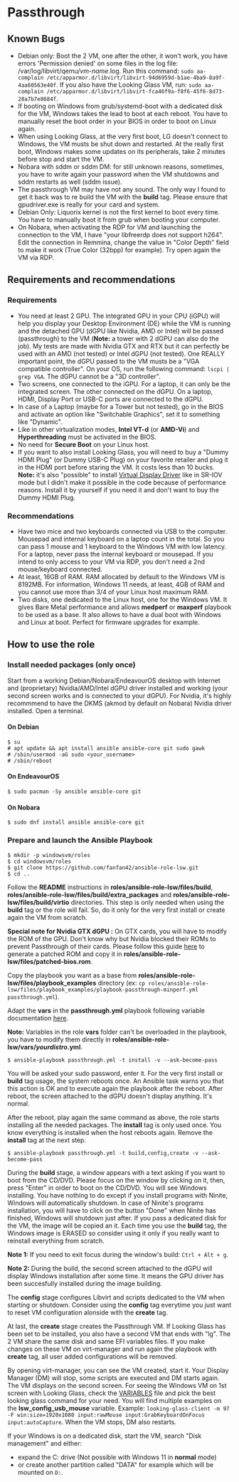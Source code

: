 # Passthrough
## Known Bugs

* Debian only: Boot the 2 VM, one after the other, it won't work, you have errors 'Permission denied' on some files in the log file: /var/log/libvirt/qemu/*vm-name*.log. Run this command: `sudo aa-complain /etc/apparmor.d/libvirt/libvirt-94d6959d-b1ae-4ba9-8a9f-4aa60563e40f`. If you also have the Looking Glass VM, run: `sudo aa-complain /etc/apparmor.d/libvirt/libvirt-fca46f9a-f8f6-45f6-8d73-28a7b7e8684f`.
* If booting on Windows from grub/systemd-boot with a dedicated disk for the VM, Windows takes the lead to boot at each reboot. You have to manually reset the boot order in your BIOS in order to boot on Linux again.
* When using Looking Glass, at the very first boot, LG doesn't connect to Windows, the VM musts be shut down and restarted. At the really first boot, Windows makes some updates on its peripherals, take 2 minutes before stop and start the VM.
* Nobara with sddm or sddm DM: for still unknown reasons, sometimes, you have to write again your password when the VM shutdowns and sddm restarts as well (sddm issue).
* The passthrough VM may have not any sound. The only way I found to get it back was to re build the VM with the **build** tag. Please ensure that gpudriver.exe is really for your card and system.
* Debian Only: Liquorix kernel is not the first kernel to boot every time. You have to manually boot it from grub when booting your computer.
* On Nobara, when activating the RDP for VM and launching the connection to the VM, I have "your libfreerdp does not support h264". Edit the connection in Remmina, change the value in "Color Depth" field to make it work (True Color (32bpp) for example). Try open again the VM via RDP.

## Requirements and recommendations

### Requirements

* You need at least 2 GPU. The integrated GPU in your CPU (iGPU) will help you display your Desktop Environment (DE) while the VM is running and the detached GPU (dGPU like Nvidia, AMD or Intel) will be passed (passthrough) to the VM (**Note:** a tower with 2 dGPU can also do the job). My tests are made with Nvidia GTX and RTX but it can perfectly be used with an AMD (not tested) or Intel dGPU (not tested). One REALLY important point, the dGPU passed to the VM musts be a "VGA compatible controller". On your OS, run the following command: `lscpi | grep VGA`. The dGPU cannot be a "3D controller".
* Two screens, one connected to the iGPU. For a laptop, it can only be the integrated screen. The other connected on the dGPU. On a laptop, HDMI, Display Port or USB-C ports are connected to the dGPU.
* In case of a Laptop (maybe for a Tower but not tested), go in the BIOS and activate an option like "Switchable Graphics", set it to something like "Dynamic".
* Like in other virtualization modes, **Intel VT-d** (or **AMD-Vi**) and **Hyperthreading** must be activated in the BIOS.
* No need for **Secure Boot** on your Linux host.
* If you want to also install Looking Glass, you will need to buy a "Dummy HDMI Plug" (or Dummy USB-C Plug) on your favorite retailer and plug it in the HDMI port before staring the VM. It costs less than 10 bucks. **Note:** it's also "possible" to install [Virtual Display Driver](https://github.com/VirtualDrivers/Virtual-Display-Driver) like in SR-IOV mode but I didn't make it possible in the code because of performance reasons. Install it by yourself if you need it and don't want to buy the Dummy HDMI Plug.

### Recommendations

* Have two mice and two keyboards connected via USB to the computer. Mousepad and internal keyboard on a laptop count in the total. So you can pass 1 mouse and 1 keyboard to the Windows VM with low latency. For a laptop, never pass the internal keyboard or mousepad. If you intend to only access to your VM via RDP, you don't need a 2nd mouse/keyboard connected.
* At least, 16GB of RAM. RAM allocated by default to the Windows VM is 8192MB. For information, Windows 11 needs, at least, 4GB of RAM and you cannot use more than 3/4 of your Linux host maximum RAM.
* Two disks, one dedicated to the Linux host, one for the Windows VM. It gives Bare Metal performance and allows **medperf** or **maxperf** playbook to be used as a base. It also allows to have a dual boot with Windows and Linux at boot. Perfect for firmware upgrades for example.

## How to use the role

### Install needed packages (only once)

Start from a working Debian/Nobara/EndeavourOS desktop with Internet and (proprietary) Nvidia/AMD/Intel dGPU driver installed and working (your second screen works and is connected to your dGPU). For Nvidia, it's highly recommmend to have the DKMS (akmod by default on Nobara) Nvidia driver installed. Open a terminal.

#### On Debian

```shell
$ su
# apt update && apt install ansible ansible-core git sudo gawk
# /sbin/usermod -aG sudo <your_username>
# /sbin/reboot
```

#### On EndeavourOS

```shell
$ sudo pacman -Sy ansible ansible-core git
```

#### On Nobara

```shell
$ sudo dnf install ansible ansible-core git
```

### Prepare and launch the Ansible Playbook

```shell
$ mkdir -p windowsvm/roles
$ cd windowsvm/roles
$ git clone https://github.com/fanfan42/ansible-role-lsw.git
$ cd ..
```

Follow the **README** instructions in **roles/ansible-role-lsw/files/build**, **roles/ansible-role-lsw/files/build/extra_packages** and **roles/ansible-role-lsw/files/build/virtio** directories. This step is only needed when using the **build** tag or the role will fail. So, do it only for the very first install or create again the VM from scratch.

**Special note for Nvidia GTX dGPU :** On GTX cards, you will have to modify the ROM of the GPU. Don't know why but Nvidia blocked their ROMs to prevent Passthrough of their cards. Please follow this guide [here](PATCH_NVIDIA_FW.md) to generate a patched ROM and copy it in **roles/ansible-role-lsw/files/patched-bios.rom**. 

Copy the playbook you want as a base from **roles/ansible-role-lsw/files/playbook_examples** directory (ex: `cp roles/ansible-role-lsw/files/playbook_examples/playbook-passthrough-minperf.yml passthrough.yml`).

Adapt the **vars** in the **passthrough.yml** playbook following variable documentation [here](VARIABLES.md).

**Note:** Variables in the role **vars** folder can't be overloaded in the playbook, you have to modify them directly in **roles/ansible-role-lsw/vars/*yourdistro*.yml**.

```shell
$ ansible-playbook passthrough.yml -t install -v --ask-become-pass
```

You will be asked your sudo password, enter it. For the very first install or **build** tag usage, the system reboots once. An Ansible task warns you that this action is OK and to execute again the playbook after the reboot. After reboot, the screen attached to the dGPU doesn't display anything. It's normal.

After the reboot, play again the same command as above, the role starts installing all the needed packages. The **install** tag is only used once. You know everything is installed when the host reboots again. Remove the **install** tag at the next step.

```shell
$ ansible-playbook passthrough.yml -t build,config,create -v --ask-become-pass
```

During the **build** stage, a window appears with a text asking if you want to boot from the CD/DVD. Please focus on the window by clicking on it, then, press "Enter" in order to boot on the CD/DVD. You will see Windows installing. You have nothing to do except if you install programs with Ninite, Windows will automatically shutdown. In case of Ninite's programs installation, you will have to click on the button "Done" when Ninite has finished, Windows will shutdown just after. If you pass a dedicated disk for the VM, the image will be copied an it. Each time you use the **build** tag, the Windows image is ERASED so consider using it only if you really want to reinstall everything from scratch.

**Note 1:** If you need to exit focus during the window's build: `Ctrl + Alt + g`.

**Note 2:** During the build, the second screen attached to the dGPU will display Windows installation after some time. It means the GPU driver has been succesfully installed during the image building.

The **config** stage configures Libvirt and scripts dedicated to the VM when starting or shutdown. Consider using the **config** tag everytime you just want to reset VM configuration alonside with the **create** tag.

At last, the **create** stage creates the Passthrough VM. If Looking Glass has been set to be installed, you also have a second VM that ends with "lg". The 2 VM share the same disk and same EFI variables files. If you make changes on these VM on virt-manager and run again the playbook with **create** tag, all user added configurations will be removed.

By opening virt-manager, you can see the VM created, start it. Your Display Manager (DM) will stop, some scripts are executed and DM starts again. The VM displays on the second screen. For seeing the Windows VM on 1st screen with Looking Glass, check the [VARIABLES](VARIABLES.md) file and pick the best looking glass command for your need. You will find multiple examples on the **lsw_config_usb_mouse** variable. Example: `looking-glass-client -m 97 -F win:size=1920x1080 input:rawMouse input:GrabKeyboardOnFocus input:autoCapture`. When the VM stops, DM also restarts.

If your Windows is on a dedicated disk, start the VM, search "Disk management" and either:
* expand the C: drive (Not possible with Windows 11 in **normal** mode)
* or create another partition called "DATA" for example which will be mounted on `D:`.
